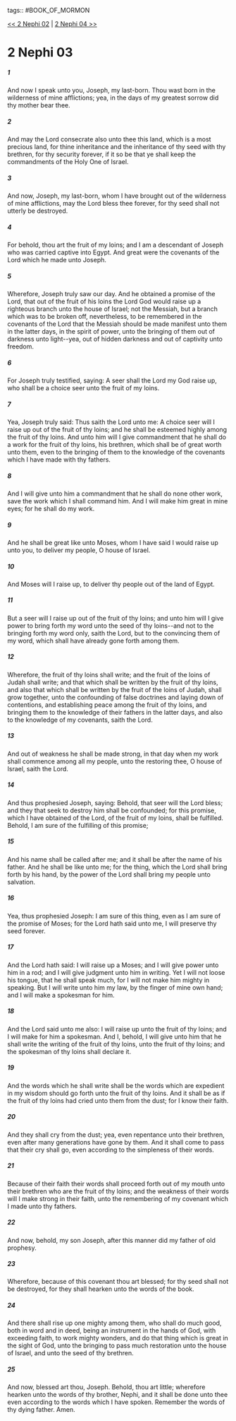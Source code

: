 tags:: #BOOK_OF_MORMON

[<< 2 Nephi 02](BOOK_OF_MORMON/02_2_Nephi/2_Nephi_02.md) | [2 Nephi 04 >>](BOOK_OF_MORMON/02_2_Nephi/2_Nephi_04.md)

# 2 Nephi 03

##### 1

And now I speak unto you, Joseph, my last-born. Thou wast born in the wilderness of mine afflictions; yea, in the days of my greatest sorrow did thy mother bear thee.

##### 2

And may the Lord consecrate also unto thee this land, which is a most precious land, for thine inheritance and the inheritance of thy seed with thy brethren, for thy security forever, if it so be that ye shall keep the commandments of the Holy One of Israel.

##### 3

And now, Joseph, my last-born, whom I have brought out of the wilderness of mine afflictions, may the Lord bless thee forever, for thy seed shall not utterly be destroyed.

##### 4

For behold, thou art the fruit of my loins; and I am a descendant of Joseph who was carried captive into Egypt. And great were the covenants of the Lord which he made unto Joseph.

##### 5

Wherefore, Joseph truly saw our day. And he obtained a promise of the Lord, that out of the fruit of his loins the Lord God would raise up a righteous branch unto the house of Israel; not the Messiah, but a branch which was to be broken off, nevertheless, to be remembered in the covenants of the Lord that the Messiah should be made manifest unto them in the latter days, in the spirit of power, unto the bringing of them out of darkness unto light--yea, out of hidden darkness and out of captivity unto freedom.

##### 6

For Joseph truly testified, saying: A seer shall the Lord my God raise up, who shall be a choice seer unto the fruit of my loins.

##### 7

Yea, Joseph truly said: Thus saith the Lord unto me: A choice seer will I raise up out of the fruit of thy loins; and he shall be esteemed highly among the fruit of thy loins. And unto him will I give commandment that he shall do a work for the fruit of thy loins, his brethren, which shall be of great worth unto them, even to the bringing of them to the knowledge of the covenants which I have made with thy fathers.

##### 8

And I will give unto him a commandment that he shall do none other work, save the work which I shall command him. And I will make him great in mine eyes; for he shall do my work.

##### 9

And he shall be great like unto Moses, whom I have said I would raise up unto you, to deliver my people, O house of Israel.

##### 10

And Moses will I raise up, to deliver thy people out of the land of Egypt.

##### 11

But a seer will I raise up out of the fruit of thy loins; and unto him will I give power to bring forth my word unto the seed of thy loins--and not to the bringing forth my word only, saith the Lord, but to the convincing them of my word, which shall have already gone forth among them.

##### 12

Wherefore, the fruit of thy loins shall write; and the fruit of the loins of Judah shall write; and that which shall be written by the fruit of thy loins, and also that which shall be written by the fruit of the loins of Judah, shall grow together, unto the confounding of false doctrines and laying down of contentions, and establishing peace among the fruit of thy loins, and bringing them to the knowledge of their fathers in the latter days, and also to the knowledge of my covenants, saith the Lord.

##### 13

And out of weakness he shall be made strong, in that day when my work shall commence among all my people, unto the restoring thee, O house of Israel, saith the Lord.

##### 14

And thus prophesied Joseph, saying: Behold, that seer will the Lord bless; and they that seek to destroy him shall be confounded; for this promise, which I have obtained of the Lord, of the fruit of my loins, shall be fulfilled. Behold, I am sure of the fulfilling of this promise;

##### 15

And his name shall be called after me; and it shall be after the name of his father. And he shall be like unto me; for the thing, which the Lord shall bring forth by his hand, by the power of the Lord shall bring my people unto salvation.

##### 16

Yea, thus prophesied Joseph: I am sure of this thing, even as I am sure of the promise of Moses; for the Lord hath said unto me, I will preserve thy seed forever.

##### 17

And the Lord hath said: I will raise up a Moses; and I will give power unto him in a rod; and I will give judgment unto him in writing. Yet I will not loose his tongue, that he shall speak much, for I will not make him mighty in speaking. But I will write unto him my law, by the finger of mine own hand; and I will make a spokesman for him.

##### 18

And the Lord said unto me also: I will raise up unto the fruit of thy loins; and I will make for him a spokesman. And I, behold, I will give unto him that he shall write the writing of the fruit of thy loins, unto the fruit of thy loins; and the spokesman of thy loins shall declare it.

##### 19

And the words which he shall write shall be the words which are expedient in my wisdom should go forth unto the fruit of thy loins. And it shall be as if the fruit of thy loins had cried unto them from the dust; for I know their faith.

##### 20

And they shall cry from the dust; yea, even repentance unto their brethren, even after many generations have gone by them. And it shall come to pass that their cry shall go, even according to the simpleness of their words.

##### 21

Because of their faith their words shall proceed forth out of my mouth unto their brethren who are the fruit of thy loins; and the weakness of their words will I make strong in their faith, unto the remembering of my covenant which I made unto thy fathers.

##### 22

And now, behold, my son Joseph, after this manner did my father of old prophesy.

##### 23

Wherefore, because of this covenant thou art blessed; for thy seed shall not be destroyed, for they shall hearken unto the words of the book.

##### 24

And there shall rise up one mighty among them, who shall do much good, both in word and in deed, being an instrument in the hands of God, with exceeding faith, to work mighty wonders, and do that thing which is great in the sight of God, unto the bringing to pass much restoration unto the house of Israel, and unto the seed of thy brethren.

##### 25

And now, blessed art thou, Joseph. Behold, thou art little; wherefore hearken unto the words of thy brother, Nephi, and it shall be done unto thee even according to the words which I have spoken. Remember the words of thy dying father. Amen.
